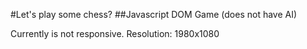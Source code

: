 #Let's play some chess?
##Javascript DOM Game (does not have AI)
<p>Currently is not responsive. Resolution: 1980x1080
